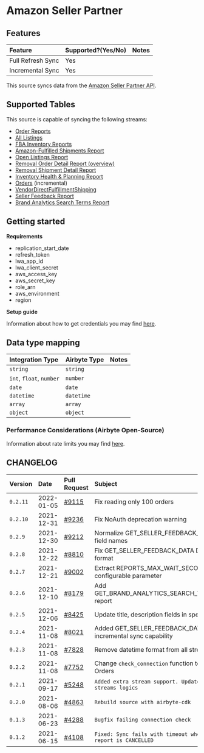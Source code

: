 # Amazon Seller Partner

## Features

| Feature           | Supported?\(Yes/No\) | Notes |
| :---------------- | :------------------- | :---- |
| Full Refresh Sync | Yes                  |       |
| Incremental Sync  | Yes                  |       |

This source syncs data from the [Amazon Seller Partner API](https://github.com/amzn/selling-partner-api-docs/blob/main/guides/en-US/developer-guide/SellingPartnerApiDeveloperGuide.md).

## Supported Tables

This source is capable of syncing the following streams:

- [Order Reports](https://sellercentral.amazon.com/gp/help/help.html?itemID=201648780)
- [All Listings](https://github.com/amzn/selling-partner-api-docs/blob/main/references/reports-api/reporttype-values.md#inventory-reports)
- [FBA Inventory Reports](https://sellercentral.amazon.com/gp/help/200740930)
- [Amazon-Fulfilled Shipments Report](https://sellercentral.amazon.com/gp/help/help.html?itemID=200453120)
- [Open Listings Report](https://github.com/amzn/selling-partner-api-docs/blob/main/references/reports-api/reporttype-values.md#inventory-reports)
- [Removal Order Detail Report (overview)](https://sellercentral.amazon.com/gp/help/help.html?itemID=200989110)
- [Removal Shipment Detail Report](https://sellercentral.amazon.com/gp/help/help.html?itemID=200989100)
- [Inventory Health & Planning Report](https://github.com/amzn/selling-partner-api-docs/blob/main/references/reports-api/reporttype-values.md#vendor-retail-analytics-reports)
- [Orders](https://github.com/amzn/selling-partner-api-docs/blob/main/references/orders-api/ordersV0.md) \(incremental\)
- [VendorDirectFulfillmentShipping](https://github.com/amzn/selling-partner-api-docs/blob/main/references/vendor-direct-fulfillment-shipping-api/vendorDirectFulfillmentShippingV1.md)
- [Seller Feedback Report](https://github.com/amzn/selling-partner-api-docs/blob/main/references/reports-api/reporttype-values.md#performance-reports)
- [Brand Analytics Search Terms Report](https://github.com/amzn/selling-partner-api-docs/blob/main/references/reports-api/reporttype-values.md#brand-analytics-reports)

## Getting started

**Requirements**

- replication_start_date
- refresh_token
- lwa_app_id
- lwa_client_secret
- aws_access_key
- aws_secret_key
- role_arn
- aws_environment
- region

**Setup guide**

Information about how to get credentials you may find [here](https://github.com/amzn/selling-partner-api-docs/blob/main/guides/en-US/developer-guide/SellingPartnerApiDeveloperGuide.md).

## Data type mapping

| Integration Type         | Airbyte Type | Notes |
| :----------------------- | :----------- | :---- |
| `string`                 | `string`     |       |
| `int`, `float`, `number` | `number`     |       |
| `date`                   | `date`       |       |
| `datetime`               | `datetime`   |       |
| `array`                  | `array`      |       |
| `object`                 | `object`     |       |

### Performance Considerations (Airbyte Open-Source)

Information about rate limits you may find [here](https://github.com/amzn/selling-partner-api-docs/blob/main/guides/en-US/usage-plans-rate-limits/Usage-Plans-and-Rate-Limits.md).

## CHANGELOG

| Version  | Date       | Pull Request                                             | Subject                                                                |
| :------- | :--------- | :------------------------------------------------------- | :--------------------------------------------------------------------- |
| `0.2.11` | 2022-01-05 | [\#9115](https://github.com/airbytehq/airbyte/pull/9115) | Fix reading only 100 orders                                            |
| `0.2.10` | 2021-12-31 | [\#9236](https://github.com/airbytehq/airbyte/pull/9236) | Fix NoAuth deprecation warning                                         |
| `0.2.9`  | 2021-12-30 | [\#9212](https://github.com/airbytehq/airbyte/pull/9212) | Normalize GET_SELLER_FEEDBACK_DATA header field names                  |
| `0.2.8`  | 2021-12-22 | [\#8810](https://github.com/airbytehq/airbyte/pull/8810) | Fix GET_SELLER_FEEDBACK_DATA Date cursor field format                  |
| `0.2.7`  | 2021-12-21 | [\#9002](https://github.com/airbytehq/airbyte/pull/9002) | Extract REPORTS_MAX_WAIT_SECONDS to configurable parameter             |
| `0.2.6`  | 2021-12-10 | [\#8179](https://github.com/airbytehq/airbyte/pull/8179) | Add GET_BRAND_ANALYTICS_SEARCH_TERMS_REPORT report                     |
| `0.2.5`  | 2021-12-06 | [\#8425](https://github.com/airbytehq/airbyte/pull/8425) | Update title, description fields in spec                               |
| `0.2.4`  | 2021-11-08 | [\#8021](https://github.com/airbytehq/airbyte/pull/8021) | Added GET_SELLER_FEEDBACK_DATA report with incremental sync capability |
| `0.2.3`  | 2021-11-08 | [\#7828](https://github.com/airbytehq/airbyte/pull/7828) | Remove datetime format from all streams                                |
| `0.2.2`  | 2021-11-08 | [\#7752](https://github.com/airbytehq/airbyte/pull/7752) | Change `check_connection` function to use stream Orders                |
| `0.2.1`  | 2021-09-17 | [\#5248](https://github.com/airbytehq/airbyte/pull/5248) | `Added extra stream support. Updated reports streams logics`           |
| `0.2.0`  | 2021-08-06 | [\#4863](https://github.com/airbytehq/airbyte/pull/4863) | `Rebuild source with airbyte-cdk`                                      |
| `0.1.3`  | 2021-06-23 | [\#4288](https://github.com/airbytehq/airbyte/pull/4288) | `Bugfix failing connection check`                                      |
| `0.1.2`  | 2021-06-15 | [\#4108](https://github.com/airbytehq/airbyte/pull/4108) | `Fixed: Sync fails with timeout when create report is CANCELLED`       |
